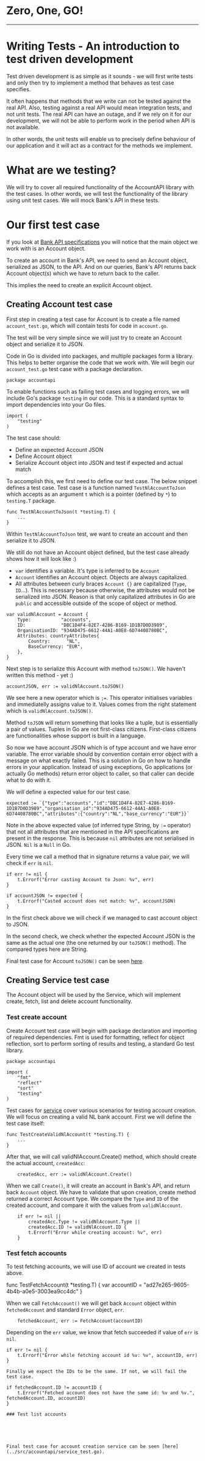 # Zero, One, GO!
-----
# Writing Tests - An introduction to test driven development

Test driven development is as simple as it sounds - we will first write tests and only then try to implement a method that behaves as test case specifies.

It often happens that methods that we write can not be tested against the real API. Also, testing against a real API would mean integration tests, and not unit tests. The real API can have an outage, and if we rely on it for our development, we will not be able to perform work in the period when API is not available. 

In other words, the unit tests will enable us to precisely define behaviour of our application and it will act as a contract for the methods we implement.

# What are we testing?

We will try to cover all required functionality of the AccountAPI library with the test cases. In other words, we will test the functionality of the library using unit test cases. We will mock Bank's API in these tests.

# Our first test case

If you look at [Bank API specifications](../getting-started/api-specs.md) you will notice that the main object we work with is an Account object.

To create an account in Bank's API, we need to send an Account object, serialized as JSON, to the API. And on our queries, Bank's API returns back Account object(s) which we have to return back to the caller.

This implies the need to create an explicit Account object.

## Creating Account test case

First step in creating a test case for Account is to create a file named `account_test.go`, which will contain tests for code in `account.go`.

The test will be very simple since we will just try to create an Account object and serialize it to JSON.

Code in Go is divided into packages, and multiple packages form a library. This helps to better organise the code that we work with. We will begin our `account_test.go` test case with a package declaration.

```
package accountapi
```

To enable functions such as failing test cases and logging errors, we will include Go's package `testing` in our code. This is a standard syntax to import dependencies into your Go files.

```
import (
    "testing"
)
```

The test case should:
* Define an expected Account JSON
* Define Account object
* Serialize Account object into JSON and test if expected and actual match

To accomplish this, we first need to define our test case. The below snippet defines a test case. Test case is a function named `TestNlAccountToJson` which accepts as an argument `t` which is a pointer (defined by `*`) to `testing.T` package.

```
func TestNlAccountToJson(t *testing.T) {
    ...
}
```

Within `TestNlAccountToJson` test, we want to create an account and then serialize it to JSON.

We still do not have an Account object defined, but the test case already shows how it will look like :)

* `var` identifies a variable. It's type is inferred to be `Account`
* `Account` identifies an Account object. Objects are always capitalized.
* All attributes between curly braces `Account {}` are capitalized (`Type`, `ID`...). This is necessary because otherwise, the attributes would not be serialized into JSON. Reason is that only capitalized attributes in Go are `public` and accessible outside of the scope of object or method. 

```
var validNlAccount = Account {
    Type:           "accounts",
    ID:             "DBC1D4F4-82E7-4286-B169-1D1B7D0D3989",
    OrganisationID: "934AD475-6612-44A1-A0E8-6D74408780BC",
    Attributes: countryAttributes{
        Country:      "NL",
        BaseCurrency: "EUR",
    },
}
```

Next step is to serialize this Account with method `toJSON()`. We haven't written this method - yet :)

```
accountJSON, err := validNlAccount.toJSON()
```

We see here a new operator which is `;=`. This operator initialises variables and immediatelly assigns value to it. Values comes from the right statement which is `validNlAccount.toJSON()`.

Method `toJSON` will return something that looks like a tuple, but is essentially a pair of values. Tuples in Go are not first-class citizens. First-class citizens are functionalities whose support is built in a language.

So now we have account JSON which is of type account and we have error variable. The error variable should by convention contain error object with a message on what exactly failed. This is a solution in Go on how to handle errors in your application. Instead of using exceptions, Go applications (or actually Go methods) return error object to caller, so that caller can decide what to do with it.

We will define a expected value for our test case.

```
expected := `{"type":"accounts","id":"DBC1D4F4-82E7-4286-B169-1D1B7D0D3989","organisation_id":"934AD475-6612-44A1-A0E8-6D74408780BC","attributes":{"country":"NL","base_currency":"EUR"}}`
```

Note in the above expected value (of inferred type String, by `:=` operator) that not all attributes that are mentioned in the API specifications are present in the response. This is because `nil` attributes are not serialised in JSON. `Nil` is a `Null` in Go.

Every time we call a method that in signature returns a value pair, we will check if `err` is `nil`.

```
if err != nil {
    t.Errorf("Error casting Account to Json: %v", err)
}

if accountJSON != expected {
    t.Errorf("Casted account does not match: %v", accountJSON)
}
```

In the first check above we will check if we managed to cast account object to JSON.

In the second check, we check whether the expected Account JSON is the same as the actual one (the one returned by our `toJSON()` method). The compared types here are String.

Final test case for Account `toJSON()` can be seen [here](../src/accountapi/account_test.go).

## Creating Service test case

The Account object will be used by the Service, which will implement create, fetch, list and delete account functionality.

### Test create account

Create Account test case will begin with package declaration and importing of required dependencies. Fmt is used for formatting, reflect for object reflection, sort to perform sorting of results and testing, a standard Go test library. 

```
package accountapi

import (
    "fmt"
    "reflect"
    "sort"
    "testing"
)
```

Test cases for [service](../src/accountapi/service_test.go) cover various scenarios for testing account creation. We will focus on creating a valid NL bank account. First we will define the test case itself:

```
func TestCreateValidNlAccount(t *testing.T) {
    ...
}
```

After that, we will call validNlAccount.Create() method, which should create the actual account, `createdAcc`:
```
    createdAcc, err := validNlAccount.Create()
```

When we call `Create()`, it will create an account in Bank's API, and return back `Account` object. We have to validate that upon creation, create method returned a correct Account type. We compare the `Type` and `ID` of the created account, and compare it with the values from `validNlAccount`.

```
    if err != nil ||
        createdAcc.Type != validNlAccount.Type ||
        createdAcc.ID != validNlAccount.ID {
        t.Errorf("Error while creating account: %v", err)
    }
```

### Test fetch accounts

To test fetching accounts, we will use ID of account we created in tests above.

func TestFetchAccount(t *testing.T) {
    var accountID = "ad27e265-9605-4b4b-a0e5-3003ea9cc4dc"
}


When we call `FetchAccount()` we will get back `Account` object within `fetchedAccount` and standard `Error` object, `err`.

```
    fetchedAccount, err := FetchAccount(accountID)
```

Depending on the `err` value, we know that fetch succeeded if value of `err` is `nil`.

```
if err != nil {
    t.Errorf("Error while fetching account id %v: %v", accountID, err)
}

Finally we expect the IDs to be the same. If not, we will fail the test case.

if fetchedAccount.ID != accountID {
    t.Errorf("Fetched account does not have the same id: %v and %v.", fetchedAccount.ID, accountID)
}

### Test list accounts





Final test case for account creation service can be seen [here](../src/accountapi/service_test.go).